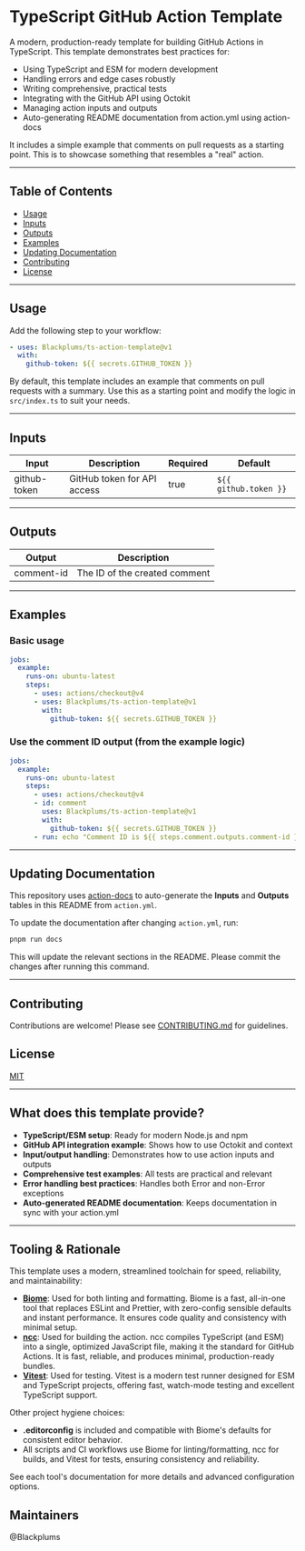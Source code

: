 # TypeScript GitHub Action Template

A modern, production-ready template for building GitHub Actions in TypeScript. This template demonstrates best practices for:

- Using TypeScript and ESM for modern development
- Handling errors and edge cases robustly
- Writing comprehensive, practical tests
- Integrating with the GitHub API using Octokit
- Managing action inputs and outputs
- Auto-generating README documentation from action.yml using action-docs

It includes a simple example that comments on pull requests as
a starting point. This is to showcase something that resembles
a "real" action.

---

## Table of Contents
- [Usage](#usage)
- [Inputs](#inputs)
- [Outputs](#outputs)
- [Examples](#examples)
- [Updating Documentation](#updating-documentation)
- [Contributing](#contributing)
- [License](#license)

---

## Usage

Add the following step to your workflow:

```yaml
- uses: Blackplums/ts-action-template@v1
  with:
    github-token: ${{ secrets.GITHUB_TOKEN }}
```

By default, this template includes an example that comments on pull requests with a summary. Use this as a starting point and modify the logic in `src/index.ts` to suit your needs.

---

## Inputs

<!-- actiondocs-inputs -->
| Input         | Description                    | Required | Default                |
|---------------|-------------------------------|----------|------------------------|
| github-token  | GitHub token for API access    | true     | `${{ github.token }}`  |
<!-- actiondocs-inputs-end -->

---

## Outputs

<!-- actiondocs-outputs -->
| Output      | Description                      |
|-------------|----------------------------------|
| comment-id  | The ID of the created comment    |
<!-- actiondocs-outputs-end -->

---

## Examples

### Basic usage

```yaml
jobs:
  example:
    runs-on: ubuntu-latest
    steps:
      - uses: actions/checkout@v4
      - uses: Blackplums/ts-action-template@v1
        with:
          github-token: ${{ secrets.GITHUB_TOKEN }}
```

### Use the comment ID output (from the example logic)

```yaml
jobs:
  example:
    runs-on: ubuntu-latest
    steps:
      - uses: actions/checkout@v4
      - id: comment
        uses: Blackplums/ts-action-template@v1
        with:
          github-token: ${{ secrets.GITHUB_TOKEN }}
      - run: echo "Comment ID is ${{ steps.comment.outputs.comment-id }}"
```

---

## Updating Documentation

This repository uses [action-docs](https://github.com/nektos/act/tree/master/docs/action-docs) to auto-generate the **Inputs** and **Outputs** tables in this README from `action.yml`.

To update the documentation after changing `action.yml`, run:

```bash
pnpm run docs
```

This will update the relevant sections in the README. Please commit the changes after running this command.

---

## Contributing

Contributions are welcome! Please see [CONTRIBUTING.md](./.github/CONTRIBUTING.md) for guidelines.

## License

[MIT](LICENSE)

---

## What does this template provide?

- **TypeScript/ESM setup**: Ready for modern Node.js and npm
- **GitHub API integration example**: Shows how to use Octokit and context
- **Input/output handling**: Demonstrates how to use action inputs and outputs
- **Comprehensive test examples**: All tests are practical and relevant
- **Error handling best practices**: Handles both Error and non-Error exceptions
- **Auto-generated README documentation**: Keeps documentation in sync with your action.yml

---

## Tooling & Rationale

This template uses a modern, streamlined toolchain for speed, reliability, and maintainability:

- **[Biome](https://biomejs.dev/)**: Used for both linting and formatting. Biome is a fast, all-in-one tool that replaces ESLint and Prettier, with zero-config sensible defaults and instant performance. It ensures code quality and consistency with minimal setup.
- **[ncc](https://github.com/vercel/ncc)**: Used for building the action. ncc compiles TypeScript (and ESM) into a single, optimized JavaScript file, making it the standard for GitHub Actions. It is fast, reliable, and produces minimal, production-ready bundles.
- **[Vitest](https://vitest.dev/)**: Used for testing. Vitest is a modern test runner designed for ESM and TypeScript projects, offering fast, watch-mode testing and excellent TypeScript support.

Other project hygiene choices:
- **.editorconfig** is included and compatible with Biome's defaults for consistent editor behavior.
- All scripts and CI workflows use Biome for linting/formatting, ncc for builds, and Vitest for tests, ensuring consistency and reliability.

See each tool's documentation for more details and advanced configuration options.

## Maintainers
@Blackplums

